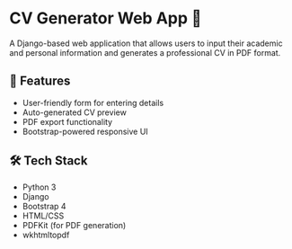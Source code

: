 # CV Generator Web App 📝

A Django-based web application that allows users to input their academic and personal information and generates a professional CV in PDF format.

## 🚀 Features

- User-friendly form for entering details
- Auto-generated CV preview
- PDF export functionality
- Bootstrap-powered responsive UI


## 🛠️ Tech Stack

- Python 3
- Django
- Bootstrap 4
- HTML/CSS
- PDFKit (for PDF generation)
- wkhtmltopdf



